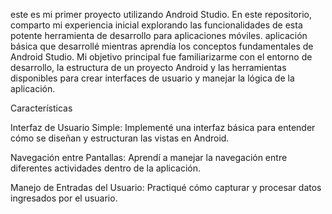 este es mi primer proyecto utilizando Android Studio. En este repositorio, comparto mi experiencia inicial explorando las funcionalidades de esta potente herramienta de desarrollo para aplicaciones móviles.
aplicación básica que desarrollé mientras aprendía los conceptos fundamentales de Android Studio. Mi objetivo principal fue familiarizarme con el entorno de desarrollo, la estructura de un proyecto Android y las herramientas disponibles para crear interfaces de usuario y manejar la lógica de la aplicación.

Características

Interfaz de Usuario Simple: Implementé una interfaz básica para entender cómo se diseñan y estructuran las vistas en Android.

Navegación entre Pantallas: Aprendí a manejar la navegación entre diferentes actividades dentro de la aplicación.

Manejo de Entradas del Usuario: Practiqué cómo capturar y procesar datos ingresados por el usuario.
